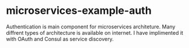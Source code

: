 # microservices-example-auth
Authentication is main component for microservices architeture. Many diffrent types of architecture is available on internet.
I have implimented it with OAuth and Consul as service discovery.
